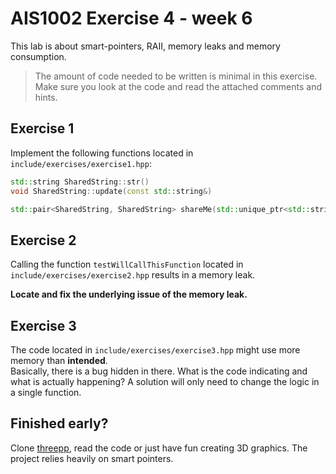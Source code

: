 # AIS1002 Exercise 4 - week 6

This lab is about smart-pointers, RAII, memory leaks and memory consumption.

> The amount of code needed to be written is minimal in this exercise. <br>
> Make sure you look at the code and read the attached comments and hints.

## Exercise 1

Implement the following functions located in `include/exercises/exercise1.hpp`: 
```cpp
std::string SharedString::str()
void SharedString::update(const std::string&)

std::pair<SharedString, SharedString> shareMe(std::unique_ptr<std::string>&)
```


## Exercise 2

Calling the function `testWillCallThisFunction` located in `include/exercises/exercise2.hpp` results in a memory leak. <br>

__Locate and fix the underlying issue of the memory leak.__

## Exercise 3

The code located in `include/exercises/exercise3.hpp` might use more memory than __intended__. <br>
Basically, there is a bug hidden in there. What is the code indicating and what is actually happening?
A solution will only need to change the logic in a single function.


## Finished early?

Clone [threepp](https://github.com/markaren/threepp), read the code or just have fun creating 3D graphics.
The project relies heavily on smart pointers.